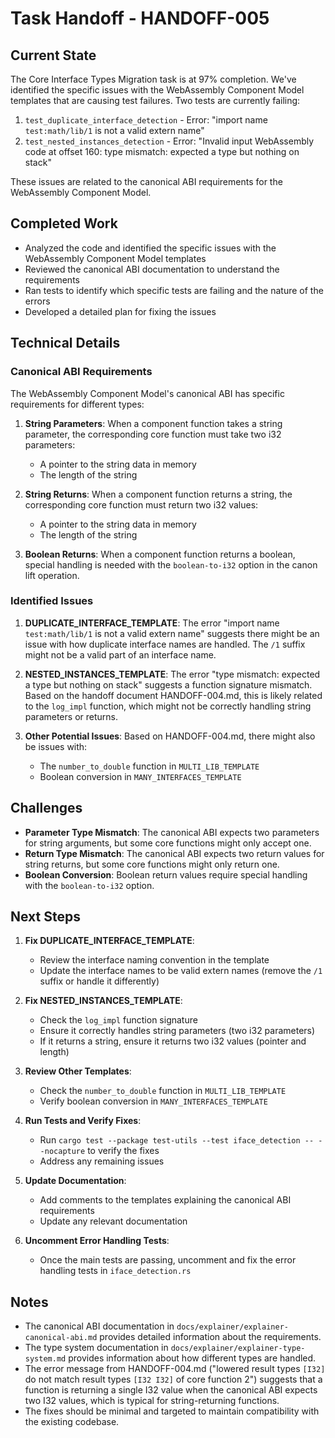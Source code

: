 # Task Handoff - HANDOFF-005

## Current State

The Core Interface Types Migration task is at 97% completion. We've identified the specific issues with the WebAssembly Component Model templates that are causing test failures. Two tests are currently failing:

1. `test_duplicate_interface_detection` - Error: "import name `test:math/lib/1` is not a valid extern name"
2. `test_nested_instances_detection` - Error: "Invalid input WebAssembly code at offset 160: type mismatch: expected a type but nothing on stack"

These issues are related to the canonical ABI requirements for the WebAssembly Component Model.

## Completed Work

- Analyzed the code and identified the specific issues with the WebAssembly Component Model templates
- Reviewed the canonical ABI documentation to understand the requirements
- Ran tests to identify which specific tests are failing and the nature of the errors
- Developed a detailed plan for fixing the issues

## Technical Details

### Canonical ABI Requirements

The WebAssembly Component Model's canonical ABI has specific requirements for different types:

1. **String Parameters**: When a component function takes a string parameter, the corresponding core function must take two i32 parameters:

   - A pointer to the string data in memory
   - The length of the string

2. **String Returns**: When a component function returns a string, the corresponding core function must return two i32 values:

   - A pointer to the string data in memory
   - The length of the string

3. **Boolean Returns**: When a component function returns a boolean, special handling is needed with the `boolean-to-i32` option in the canon lift operation.

### Identified Issues

1. **DUPLICATE_INTERFACE_TEMPLATE**: The error "import name `test:math/lib/1` is not a valid extern name" suggests there might be an issue with how duplicate interface names are handled. The `/1` suffix might not be a valid part of an interface name.

2. **NESTED_INSTANCES_TEMPLATE**: The error "type mismatch: expected a type but nothing on stack" suggests a function signature mismatch. Based on the handoff document HANDOFF-004.md, this is likely related to the `log_impl` function, which might not be correctly handling string parameters or returns.

3. **Other Potential Issues**: Based on HANDOFF-004.md, there might also be issues with:
   - The `number_to_double` function in `MULTI_LIB_TEMPLATE`
   - Boolean conversion in `MANY_INTERFACES_TEMPLATE`

## Challenges

- **Parameter Type Mismatch**: The canonical ABI expects two parameters for string arguments, but some core functions might only accept one.
- **Return Type Mismatch**: The canonical ABI expects two return values for string returns, but some core functions might only return one.
- **Boolean Conversion**: Boolean return values require special handling with the `boolean-to-i32` option.

## Next Steps

1. **Fix DUPLICATE_INTERFACE_TEMPLATE**:

   - Review the interface naming convention in the template
   - Update the interface names to be valid extern names (remove the `/1` suffix or handle it differently)

2. **Fix NESTED_INSTANCES_TEMPLATE**:

   - Check the `log_impl` function signature
   - Ensure it correctly handles string parameters (two i32 parameters)
   - If it returns a string, ensure it returns two i32 values (pointer and length)

3. **Review Other Templates**:

   - Check the `number_to_double` function in `MULTI_LIB_TEMPLATE`
   - Verify boolean conversion in `MANY_INTERFACES_TEMPLATE`

4. **Run Tests and Verify Fixes**:

   - Run `cargo test --package test-utils --test iface_detection -- --nocapture` to verify the fixes
   - Address any remaining issues

5. **Update Documentation**:

   - Add comments to the templates explaining the canonical ABI requirements
   - Update any relevant documentation

6. **Uncomment Error Handling Tests**:
   - Once the main tests are passing, uncomment and fix the error handling tests in `iface_detection.rs`

## Notes

- The canonical ABI documentation in `docs/explainer/explainer-canonical-abi.md` provides detailed information about the requirements.
- The type system documentation in `docs/explainer/explainer-type-system.md` provides information about how different types are handled.
- The error message from HANDOFF-004.md ("lowered result types `[I32]` do not match result types `[I32 I32]` of core function 2") suggests that a function is returning a single I32 value when the canonical ABI expects two I32 values, which is typical for string-returning functions.
- The fixes should be minimal and targeted to maintain compatibility with the existing codebase.
